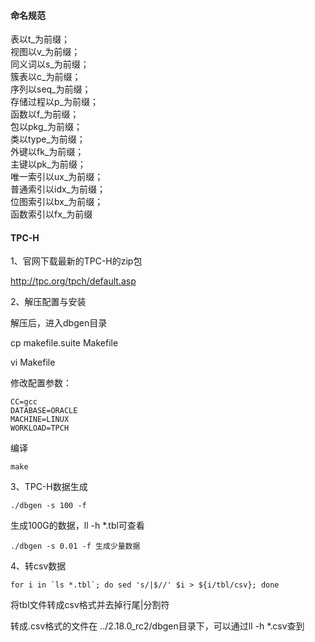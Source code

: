 #### 命名规范
表以t_为前缀；  
视图以v_为前缀；  
同义词以s_为前缀；  
簇表以c_为前缀；  
序列以seq_为前缀；  
存储过程以p_为前缀；  
函数以f_为前缀；  
包以pkg_为前缀；  
类以type_为前缀；  
外键以fk_为前缀；  
主键以pk_为前缀；  
唯一索引以ux_为前缀；  
普通索引以idx_为前缀；  
位图索引以bx_为前缀；  
函数索引以fx_为前缀  

#### TPC-H
1、官网下载最新的TPC-H的zip包

http://tpc.org/tpch/default.asp

2、解压配置与安装

解压后，进入dbgen目录

cp makefile.suite Makefile

vi Makefile

修改配置参数：
```
CC=gcc
DATABASE=ORACLE
MACHINE=LINUX
WORKLOAD=TPCH
```
编译
```
make
```
3、TPC-H数据生成
```
./dbgen -s 100 -f
```
生成100G的数据，ll -h *.tbl可查看
```
./dbgen -s 0.01 -f 生成少量数据
```
4、转csv数据
```
for i in `ls *.tbl`; do sed 's/|$//' $i > ${i/tbl/csv}; done
```
将tbl文件转成csv格式并去掉行尾|分割符

转成.csv格式的文件在 ../2.18.0_rc2/dbgen目录下，可以通过ll -h *.csv查到
